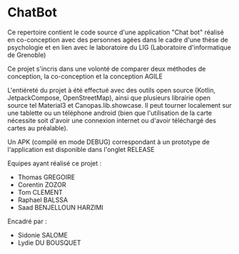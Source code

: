 # ChatBot
Ce repertoire contient le code source d'une application "Chat bot" réalisé en co-conception avec des personnes agées dans le cadre d'une thèse de psychologie et en lien avec le laboratoire du LIG (Laboratoire d'informatique de Grenoble)

Ce projet s'incris dans une volonté de comparer deux méthodes de conception, la co-conception et la conception AGILE

L'entiéreté du projet à été effectué avec des outils open source (Kotlin, JetpackCompose, OpenStreetMap), ainsi que plusieurs librairie open source tel Material3 et Canopas.lib.showcase. Il peut tourner localement sur une tablette ou un téléphone android (bien que l'utilisation de la carte nécessite soit d'avoir une connexion internet ou d'avoir téléchargé des cartes au préalable).

Un APK (compilé en mode DEBUG) correspondant à un prototype de l'application est disponible dans l'onglet RELEASE


Equipes ayant réalisé ce projet :
  - Thomas GREGOIRE 
  - Corentin ZOZOR
  - Tom CLEMENT
  - Raphael BALSSA
  - Saad BENJELLOUN HARZIMI

Encadré par :
  - Sidonie SALOME
  - Lydie DU BOUSQUET
